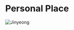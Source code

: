 # **Personal Place**



![Jinyeong](https://user-images.githubusercontent.com/99950141/157451061-5490a0d8-072f-429a-b6ea-7ca9a816ae00.png)
